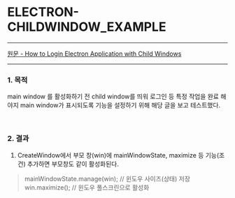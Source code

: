 # ELECTRON-CHILDWINDOW_EXAMPLE
---
[원문 - How to Login Electron Application with Child Windows](https://steemit.com/utopian-io/@pckurdu/how-to-login-electron-application-with-child-windows)

---

### 1. 목적
main window 를 활성화하기 전 child window를 띄워 로그인 등 특정 작업을 완료 해야지 main window가 표시되도록 기능을 설정하기 위해 해당 글을 보고 테스트했다.

<br/>

### 2. 결과
1) CreateWindow에서 부모 창(win)에 mainWindowState, maximize 등 기능(조건) 추가하면 부모창도 같이 활성화된다.
  > mainWindowState.manage(win);  // 윈도우 사이즈(상태) 저장<br/>
  > win.maximize();               // 윈도우 풀스크린으로 활성화


